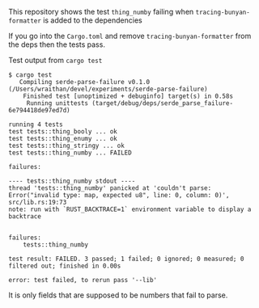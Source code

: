 This repository shows the test `thing_numby` failing when `tracing-bunyan-formatter` is added to the dependencies

If you go into the `Cargo.toml` and remove `tracing-bunyan-formatter` from the deps then the tests pass.

Test output from `cargo test`

```
$ cargo test
   Compiling serde-parse-failure v0.1.0 (/Users/wraithan/devel/experiments/serde-parse-failure)
    Finished test [unoptimized + debuginfo] target(s) in 0.58s
     Running unittests (target/debug/deps/serde_parse_failure-6e794418de97ed7d)

running 4 tests
test tests::thing_booly ... ok
test tests::thing_enumy ... ok
test tests::thing_stringy ... ok
test tests::thing_numby ... FAILED

failures:

---- tests::thing_numby stdout ----
thread 'tests::thing_numby' panicked at 'couldn't parse: Error("invalid type: map, expected u8", line: 0, column: 0)', src/lib.rs:19:73
note: run with `RUST_BACKTRACE=1` environment variable to display a backtrace


failures:
    tests::thing_numby

test result: FAILED. 3 passed; 1 failed; 0 ignored; 0 measured; 0 filtered out; finished in 0.00s

error: test failed, to rerun pass '--lib'
```

It is only fields that are supposed to be numbers that fail to parse.